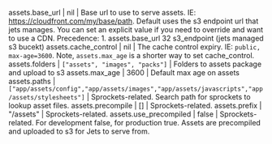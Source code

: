 assets.base_url | nil | Base url to use to serve assets. IE: https://cloudfront.com/my/base/path. Default uses the s3 endpoint url that jets manages. You can set an explicit value if you need to override and want to use a CDN. Precedence: 1. assets.base_url 32 s3_endpoint (jets managed s3 bucekt)
assets.cache_control | nil | The cache control expiry. IE: `public, max-age=3600`. Note, `assets.max_age` is a shorter way to set cache_control.
assets.folders | `["assets", "images", "packs"]` | Folders to assets package and upload to s3
assets.max_age | 3600 | Default max age on assets
assets.paths | `["app/assets/config","app/assets/images","app/assets/javascripts","app/assets/stylesheets"]` | Sprockets-related. Search path for sprockets to lookup asset files.
assets.precompile | [] | Sprockets-related.
assets.prefix | "/assets" | Sprockets-related.
assets.use_precompiled | false | Sprockets-related. For development false, for production true. Assets are precompiled and uploaded to s3 for Jets to serve from.